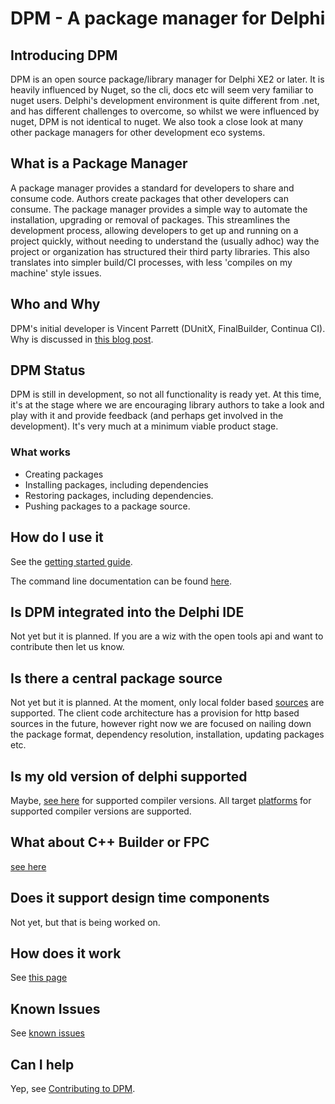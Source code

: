 # DPM - A package manager for Delphi

## Introducing DPM

DPM is an open source package/library manager for Delphi XE2 or later. It is heavily influenced by Nuget, so the cli, docs etc will seem very familiar to nuget users. Delphi's development environment is quite different from .net, and has different challenges to overcome, so whilst we were influenced by nuget, DPM is not identical to nuget. We also took a close look at many other package managers for other development eco systems.

## What is a Package Manager

A package manager provides a standard for developers to share and consume code. Authors create packages that other developers can consume. The package manager provides a simple way to automate the installation, upgrading or removal of packages. This streamlines the development process, allowing developers to get up and running on a project quickly, without needing to understand the (usually adhoc) way the project or organization has structured their third party libraries. This also translates into simpler build/CI processes, with less 'compiles on my machine' style issues.

## Who and Why

DPM's initial developer is Vincent Parrett (DUnitX, FinalBuilder, Continua CI). Why is discussed in [this blog post](https://www.finalbuilder.com/resources/blogs/delphi-package-manager-rfc).

## DPM Status

DPM is still in development, so not all functionality is ready yet. At this time, it's at the stage where we are encouraging library authors to take a look and play with it and provide feedback (and perhaps get involved in the development). It's very much at a minimum viable product stage.

### What works

- Creating packages
- Installing packages, including dependencies
- Restoring packages, including dependencies.
- Pushing packages to a package source.

## How do I use it

See the [getting started guide](./get-started/getting-started.md).

The command line documentation can be found [here](./commands.md).

## Is DPM integrated into the Delphi IDE

Not yet but it is planned. If you are a wiz with the open tools api and want to contribute then let us know.

## Is there a central package source

Not yet but it is planned. At the moment, only local folder based [sources](./concepts/sources.md) are supported. The client code architecture has a provision for http based sources in the future, however right now we are focused on nailing down the package format, dependency resolution, installation, updating packages etc.

## Is my old version of delphi supported

Maybe, [see here](./compiler-versions.md) for supported compiler versions. All target [platforms](./platforms.md) for supported compiler versions are supported.

## What about C++ Builder or FPC

[see here](/compiler-versions.md)

## Does it support design time components

Not yet, but that is being worked on.

## How does it work

See [this page](./concepts/how-it-works.md)

## Known Issues

See [known issues](./known-issues.md)

## Can I help

Yep, see [Contributing to DPM](./contributing-dpm.md).
